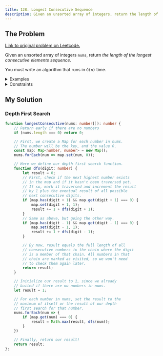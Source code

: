 ```yaml
---
title: 128. Longest Consecutive Sequence
description: Given an unsorted array of integers, return the length of the longest consecutive elements sequence in O(n) time.
---
```


## The Problem

[Link to original problem on Leetcode.](https://leetcode.com/problems/longest-consecutive-sequence/)

Given an unsorted array of integers `nums`, return _the length of the longest consecutive elements sequence_.

You must write an algorithm that runs in `O(n)` time.

<details>
<summary>Examples</summary>

Example 1:

```
Input: nums = [100,4,200,1,3,2]
Output: 4
Explanation: The longest consecutive elements sequence is [1, 2, 3, 4]. Therefore its length is 4.
```

Example 2:

```
Input: nums = [0,3,7,2,5,8,4,6,0,1]
Output: 9
```
</details>

<details>
<summary>Constraints</summary>


- <code>0 <= nums.length <= 10<sup>5</sup></code>
- <code>-10<sup>9</sup> <= nums[i] <= 10<sup>9</sup></code>

</details>

## My Solution

### Depth First Search

```typescript
function longestConsecutive(nums: number[]): number {
	// Return early if there are no numbers
	if (nums.length === 0) return 0;

	// First, we create a Map for each number in nums.
	// The number will be the key, and the value 0.
	const map: Map<number, number> = new Map();
	nums.forEach(num => map.set(num, 0));

	// Here we define our depth first search function.
	function dfs(digit: number) {
		let result = 0;
		// First, check if the next highest number exists
		// in the map and if it hasn't been traversed yet.
		// If so, mark it traversed and increment the result
		// by 1 plus the eventual result of all possible
		// next consecutive digits.
		if (map.has(digit + 1) && map.get(digit + 1) === 0) {
			map.set(digit + 1, 1);
			result += 1 + dfs(digit + 1);
		}
		// Same as above, but going the other way.
		if (map.has(digit - 1) && map.get(digit - 1) === 0) {
			map.set(digit - 1, 1);
			result += 1 + dfs(digit - 1);
		}

		// By now, result equals the full length of all
		// consecutive numbers in the chain where the digit
		// is a member of that chain. All numbers in that
		// chain are marked as visited, so we won't need
		// to check them again later.
		return result;
	}

	// Initialize our result to 1, since we already
	// bailed if there are no numbers in nums.
	let result = 1;

	// For each number in nums, set the result to the
	// maximum of itself or the result of our depth
	// first search for that number.
	nums.forEach(num => {
		if (map.get(num) === 0) {
			result = Math.max(result, dfs(num));
		}
	})

	// Finally, return our result!
	return result;
};
```
